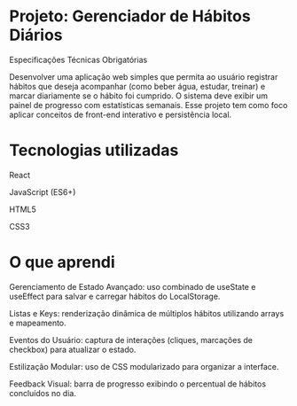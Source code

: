 # Projeto: Gerenciador de Hábitos Diários
Especificações Técnicas Obrigatórias

Desenvolver uma aplicação web simples que permita ao usuário registrar hábitos que deseja acompanhar (como beber água, estudar, treinar) e marcar diariamente se o hábito foi cumprido. O sistema deve exibir um painel de progresso com estatísticas semanais. Esse projeto tem como foco aplicar conceitos de front-end interativo e persistência local.

# Tecnologias utilizadas
React

JavaScript (ES6+)

HTML5

CSS3


# O que aprendi
Gerenciamento de Estado Avançado: uso combinado de useState e useEffect para salvar e carregar hábitos do LocalStorage.

Listas e Keys: renderização dinâmica de múltiplos hábitos utilizando arrays e mapeamento.

Eventos do Usuário: captura de interações (cliques, marcações de checkbox) para atualizar o estado.

Estilização Modular: uso de CSS modularizado para organizar a interface.

Feedback Visual: barra de progresso exibindo o percentual de hábitos concluídos no dia.
